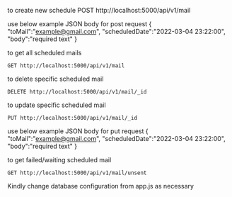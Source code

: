 to create new schedule
POST http://localhost:5000/api/v1/mail

use below example JSON body for post request
{
"toMail":"example@gmail.com",
"scheduledDate":"2022-03-04 23:22:00",
"body":"required text"
}

to get all scheduled mails

    GET http://localhost:5000/api/v1/mail

to delete specific scheduled mail

    DELETE http://localhost:5000/api/v1/mail/_id

to update specific scheduled mail

    PUT http://localhost:5000/api/v1/mail/_id

use below example JSON body for put request
{
"toMail":"example@gmail.com",
"scheduledDate":"2022-03-04 23:22:00",
"body":"required text"
}

to get failed/waiting scheduled mail

    GET http://localhost:5000/api/v1/mail/unsent

Kindly change database configuration from app.js as necessary
